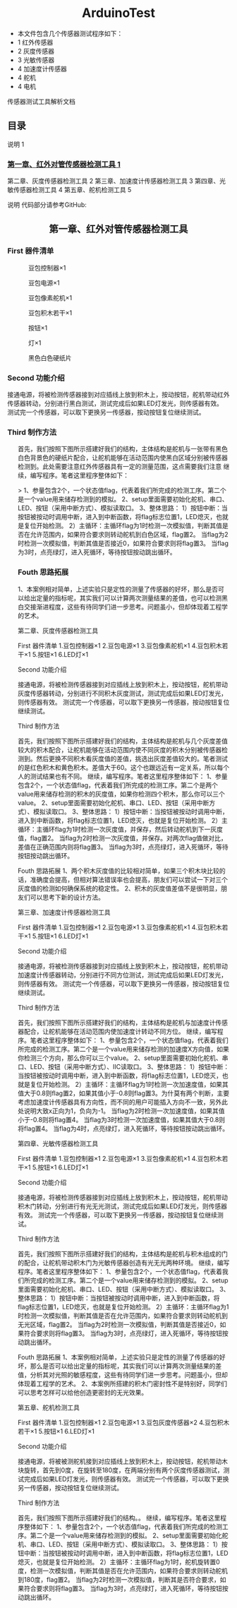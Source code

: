 <h1 align = "center" >ArduinoTest</h1>
<ul>
<li>本文件包含几个传感器测试程序如下：</li>
<li>1 红外传感器</li>
<li>2 灰度传感器</li>
<li>3 光敏传感器</li>
<li>4 加速度计传感器</li>
<li>4 舵机</li>
<li>4 电机</li>
</ul>









传感器测试工具解析文档

<h2>目录</h2>

说明	1
<h3><a href = "#ONE">第一章、红外对管传感器检测工具	1</a></h3>
第二章、灰度传感器检测工具	2
第三章、加速度计传感器检测工具	3
第四章、光敏传感器检测工具	4
第五章、舵机检测工具	5


 
说明
代码部分请参考GitHub:



<h2 align = "center" id = "ONE">第一章、红外对管传感器检测工具</h2>
<h3>First 器件清单</h3>
<ul>
<ol>豆包控制器×1</ol>  
<ol>豆包电源×1</ol> 
<ol>豆包像素舵机×1</ol>
<ol>豆包积木若干×1</ol>
<ol>按钮×1</ol>
<ol>灯×1</ol>
<ol>黑色白色硬纸片</ol>
</ul>
<h3>Second 功能介绍</h3>
<p>接通电源，将被检测传感器接到对应插线上放到积木上，按动按钮，舵机带动红外传感器转动，分别进行黑白测试，测试完成后如果LED灯发光，则传感器有效。
        测试完一个传感器，可以取下更换另一传感器，按动按钮复位继续测试。</p>


<h3>Third 制作方法</h3>

<ul>
    <p>首先，我们按照下图所示搭建好我们的结构，主体结构是舵机与一张带有黑色白色背景色的硬纸片配合，让舵机能够在活动范围内使黑白区域分别被传感器检测到。此处需要注意红外传感器具有一定的测量范围，这点需要我们注意
继续，编写程序。笔者这里程序整体如下：</p>>
1、参量包含2个，一个状态值flag，代表着我们所完成的检测工序。第二个是一个value用来储存检测到的模拟。
2、setup里面需要初始化舵机、串口、LED、按钮（采用中断方式）、模拟读取口。
3、整体思路：
1）按钮中断：当按钮被按动时调用中断，进入到中断函数，将flag标志位置1，LED熄灭，也就是复位开始检测。
2）主循环：主循环flag为1时检测一次模拟值，判断其值是否在允许范围内，如果符合要求则转动舵机到白色区域，flag置2。
当flag为2时检测一次模拟值，判断其值是否接近0，如果符合要求则将flag置3。
当flag为3时，点亮绿灯，进入死循环，等待按钮按动跳出循环。

<h3>Fouth 思路拓展</h3> 
<p>    1、本案例相对简单，上述实验只是定性的测量了传感器的好坏，那么是否可以给出定量的指标呢，其实我们可以计算两次测量结果的差值，也可以检测黑白交接渐进程度，这些有待同学们进一步思考。问题虽小，但却体现着工程学的艺术。
  </p>  

 

第二章、灰度传感器检测工具

First 器件清单
1.豆包控制器×1
2.豆包电源×1
3.豆包像素舵机×1
4.豆包积木若干×1
5.按钮×1
6.LED灯×1

Second 功能介绍

接通电源，将被检测传感器接到对应插线上放到积木上，按动按钮，舵机带动灰度传感器转动，分别进行不同积木灰度测试，测试完成后如果LED灯发光，则传感器有效。
测试完一个传感器，可以取下更换另一传感器，按动按钮复位继续测试。

Third 制作方法

首先，我们按照下图所示搭建好我们的结构，主体结构是舵机与几个灰度差值较大的积木配合，让舵机能够在活动范围内使不同灰度的积木分别被传感器检测到。然后更换不同积木看灰度值的差值，挑选出灰度差值较大的。笔者测试的是红色积木和黄色积木。差值大于60。这个也跟远近有一定关系，所以每个人的测试结果也有不同。
继续，编写程序。笔者这里程序整体如下：
1、参量包含2个，一个状态值flag，代表着我们所完成的检测工序。第二个是两个value用来储存检测的积木的灰度值，如果你检测四个积木，那么你可以三个value。
2、setup里面需要初始化舵机、串口、LED、按钮（采用中断方式）、模拟读取口。
3、整体思路：
1）按钮中断：当按钮被按动时调用中断，进入到中断函数，将flag标志位置1，LED熄灭，也就是复位开始检测。
2）主循环：主循环flag为1时检测一次灰度值，并保存，然后转动舵机到下一灰度值，flag置2。
当flag为2时检测一次灰度值，并保存。对两次flag值做对比，差值在正确范围内则将flag置3。
当flag为3时，点亮绿灯，进入死循环，等待按钮按动跳出循环。
 
Fouth 思路拓展
    1、两个积木灰度值的比较相对简单，如果三个积木块比较的话，准确度会提高，但相对算法错误率也会提高，朋友们可以尝试一下对三个灰度值的检测如何确保系统的稳定性。
    2、积木的灰度值差值不是很明显，朋友们可以思考下新的设计方法。

第三章、加速度计传感器检测工具

First 器件清单
1.豆包控制器×1
2.豆包电源×1
3.豆包像素舵机×1
4.豆包积木若干×1
5.按钮×1
6.LED灯×1

Second 功能介绍

接通电源，将被检测传感器接到对应插线上放到积木上，按动按钮，舵机带动加速度计传感器转动，分别进行不同方位测试，测试完成后如果LED灯发光，则传感器有效。
测试完一个传感器，可以取下更换另一传感器，按动按钮复位继续测试。

Third 制作方法

首先，我们按照下图所示搭建好我们的结构，主体结构是舵机与加速度计传感器配合，让舵机能够在活动范围内使加速度计转动不同方位。
继续，编写程序。笔者这里程序整体如下：
1、参量包含2个，一个状态值flag，代表着我们所完成的检测工序。第二个是一个value用来储存检测的加速度X方向值，如果你检测三个方向，那么你可以三个value。
2、setup里面需要初始化舵机、串口、LED、按钮（采用中断方式）、IIC读取口。
3、整体思路：
1）按钮中断：当按钮被按动时调用中断，进入到中断函数，将flag标志位置1，LED熄灭，也就是复位开始检测。
2）主循环：主循环flag为1时检测一次加速度值，如果其值大于0.8则flag置2，如果其值小于-0.8则flag置3。为什莫有两个判断，主要考虑加速度计传感器具有方向性，而不同的用户可能插入方向不一致，另外此处说明大致x正向为1，负向为-1。
当flag为2时检测一次加速度值，如果其值小于-0.8则将flag置4。
当flag为3时检测一次加速度值，如果其值大于0.8则将flag置4。
当flag为4时，点亮绿灯，进入死循环，等待按钮按动跳出循环。

 

第四章、光敏传感器检测工具

First 器件清单
1.豆包控制器×1
2.豆包电源×1
3.豆包像素舵机×1
4.豆包积木若干×1
5.按钮×1
6.LED灯×1

Second 功能介绍

接通电源，将被检测传感器接到对应插线上放到积木上，按动按钮，舵机带动积木门转动，分别进行有光无光测试，测试完成后如果LED灯发光，则传感器有效。
测试完一个传感器，可以取下更换另一传感器，按动按钮复位继续测试。

Third 制作方法

首先，我们按照下图所示搭建好我们的结构，主体结构是舵机与积木组成的门的配合，让舵机带动积木门为光敏传感器创造有光无光两种环境。
继续，编写程序。笔者这里程序整体如下：
1、参量包含2个，一个状态值flag，代表着我们所完成的检测工序。第二个是一个value用来储存检测到的模拟。
2、setup里面需要初始化舵机、串口、LED、按钮（采用中断方式）、模拟读取口。
3、整体思路：
1）按钮中断：当按钮被按动时调用中断，进入到中断函数，将flag标志位置1，LED熄灭，也就是复位开始检测。
2）主循环：主循环flag为1时检测一次模拟值，判断其值是否在允许范围内，如果符合要求则转动舵机到无光区域，flag置2。
当flag为2时检测一次模拟值，判断其值是否接近0，如果符合要求则将flag置3。
当flag为3时，点亮绿灯，进入死循环，等待按钮按动跳出循环。

 
Fouth 思路拓展
    1、本案例相对简单，上述实验只是定性的测量了传感器的好坏，那么是否可以给出定量的指标呢，其实我们可以计算两次测量结果的差值，分析其对光照的敏感程度，这些有待同学们进一步思考。问题虽小，但却体现着工程学的艺术。
2、本案例所搭建的积木门密封性不是特别好，同学们可以思考怎样可以给他创造更密封的无光效果。

第五章、舵机检测工具

First 器件清单
1.豆包控制器×1
2.豆包电源×1
3.豆包灰度传感器×2
4.豆包积木若干×1
5.按钮×1
6.LED灯×1

Second 功能介绍

接通电源，将被被测舵机接到对应插线上放到积木上，按动按钮，舵机带动木块旋转，首先到0度，在旋转至180度，在两端分别有两个灰度传感器测试，测试完成后如果LED灯发光，则传感器有效。
测试完一个传感器，可以取下更换另一传感器，按动按钮复位继续测试。

Third 制作方法

首先，我们按照下图所示搭建好我们的结构。。
继续，编写程序。笔者这里程序整体如下：
1、参量包含2个，一个状态值flag，代表着我们所完成的检测工序。第二个是一个value用来储存检测到的模拟。
2、setup里面需要初始化舵机、串口、LED、按钮（采用中断方式）、模拟读取口。
3、整体思路：
1）按钮中断：当按钮被按动时调用中断，进入到中断函数，将flag标志位置1，LED熄灭，也就是复位开始检测。
2）主循环：主循环flag为1时，舵机旋转置0度，检测一次模拟值，判断其值是否在允许范围内，如果符合要求则转动舵机到180度，flag置2。
当flag为2时检测一次模拟值，判断其是否符合要求，如果符合要求则将flag置3。
当flag为3时，点亮绿灯，进入死循环，等待按钮按动跳出循环。












